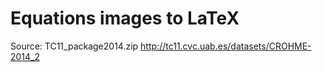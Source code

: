 # Equations images to LaTeX

Source: TC11_package2014.zip http://tc11.cvc.uab.es/datasets/CROHME-2014_2
